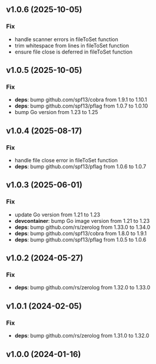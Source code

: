 ## v1.0.6 (2025-10-05)

### Fix

- handle scanner errors in fileToSet function
- trim whitespace from lines in fileToSet function
- ensure file close is deferred in fileToSet function

## v1.0.5 (2025-10-05)

### Fix

- **deps**: bump github.com/spf13/cobra from 1.9.1 to 1.10.1
- **deps**: bump github.com/spf13/pflag from 1.0.7 to 1.0.10
- bump Go version from 1.23 to 1.25

## v1.0.4 (2025-08-17)

### Fix

- handle file close error in fileToSet function
- **deps**: bump github.com/spf13/pflag from 1.0.6 to 1.0.7

## v1.0.3 (2025-06-01)

### Fix

- update Go version from 1.21 to 1.23
- **devcontainer**: bump Go image version from 1.21 to 1.23
- **deps**: bump github.com/rs/zerolog from 1.33.0 to 1.34.0
- **deps**: bump github.com/spf13/cobra from 1.8.0 to 1.9.1
- **deps**: bump github.com/spf13/pflag from 1.0.5 to 1.0.6

## v1.0.2 (2024-05-27)

### Fix

- **deps**: bump github.com/rs/zerolog from 1.32.0 to 1.33.0

## v1.0.1 (2024-02-05)

### Fix

- **deps**: bump github.com/rs/zerolog from 1.31.0 to 1.32.0

## v1.0.0 (2024-01-16)
